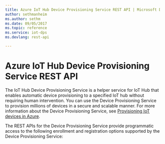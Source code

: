 ```yaml
---
title: Azure IoT Hub Device Provisioning Service REST API | Microsoft Docs
author: sethmanheim
ms.author: sethm
ms.date: 09/05/2017
ms.topic: reference
ms.service: iot-dps
ms.devlang: rest-api

---
```


# Azure IoT Hub Device Provisioning Service REST API

The IoT Hub Device Provisioning Service is a helper service for IoT Hub that enables automatic device provisioning to a specified IoT hub without requiring human intervention. You can use the Device Provisioning Service to provision millions of devices in a secure and scalable manner. For more information about the Device Provisioning Service, see [Provisioning IoT devices in Azure](/azure/iot-dps/about-iot-dps).

The REST APIs for the Device Provisioning Service provide programmatic access to the following enrollment and registration options supported by the Device Provisioning Service:
